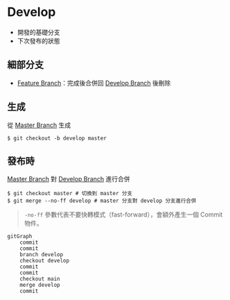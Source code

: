 # Develop

- 開發的基礎分支
- 下次發布的狀態


## 細部分支
- [Feature Branch](Feature%20Branch.md)：完成後合併回 [Develop Branch](Develop%20Branch.md) 後刪除


## 生成
從 [Master Branch](Master%20Branch.md) 生成
```shell
$ git checkout -b develop master
```

## 發布時
[Master Branch](Master%20Branch.md) 對 [Develop Branch](Develop%20Branch.md) 進行合併

```shell
$ git checkout master # 切換到 master 分支
$ git merge --no-ff develop # master 分支對 develop 分支進行合併
```

> `-no-ff` 參數代表不要快轉模式（fast-forward），會額外產生一個 Commit 物件。
```mermaid
gitGraph
	commit
	commit
	branch develop
	checkout develop
	commit
	commit
	checkout main
	merge develop
	commit
	
```
